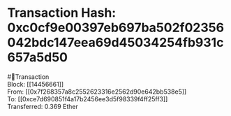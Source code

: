 
Transaction Hash: 0xc0cf9e00397eb697ba502f02356042bdc147eea69d45034254fb931c657a5d50
====================================================================================
  
#💸Transaction  
Block: [[14456661]]  
From: [[0x7f268357a8c2552623316e2562d90e642bb538e5]]  
To: [[0xce7d690851f4a17b2456ee3d5f98339f4ff25ff3]]  
Transferred: 0.369 Ether
